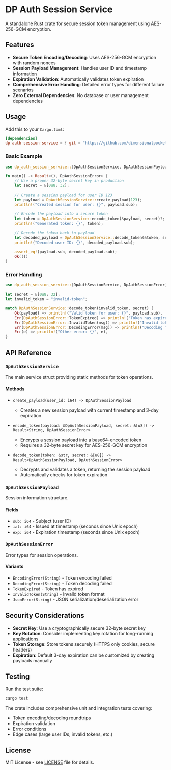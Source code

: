 # DP Auth Session Service

A standalone Rust crate for secure session token management using AES-256-GCM encryption.

## Features

- **Secure Token Encoding/Decoding**: Uses AES-256-GCM encryption with random nonces
- **Session Payload Management**: Handles user ID and timestamp information
- **Expiration Validation**: Automatically validates token expiration
- **Comprehensive Error Handling**: Detailed error types for different failure scenarios
- **Zero External Dependencies**: No database or user management dependencies

## Usage

Add this to your `Cargo.toml`:

<!-- x-release-please-start-version -->
```toml
[dependencies]
dp-auth-session-service = { git = "https://github.com/dimensionalpocket/auth-session-service-rust", tag = "0.1.0" }
```
<!-- x-release-please-end -->

### Basic Example

```rust
use dp_auth_session_service::{DpAuthSessionService, DpAuthSessionPayload, DpAuthSessionError};

fn main() -> Result<(), DpAuthSessionError> {
    // Use a proper 32-byte secret key in production
    let secret = &[0u8; 32];
    
    // Create a session payload for user ID 123
    let payload = DpAuthSessionService::create_payload(123);
    println!("Created session for user: {}", payload.sub);
    
    // Encode the payload into a secure token
    let token = DpAuthSessionService::encode_token(&payload, secret)?;
    println!("Generated token: {}", token);
    
    // Decode the token back to payload
    let decoded_payload = DpAuthSessionService::decode_token(&token, secret)?;
    println!("Decoded user ID: {}", decoded_payload.sub);
    
    assert_eq!(payload.sub, decoded_payload.sub);
    Ok(())
}
```

### Error Handling

```rust
use dp_auth_session_service::{DpAuthSessionService, DpAuthSessionError};

let secret = &[0u8; 32];
let invalid_token = "invalid-token";

match DpAuthSessionService::decode_token(invalid_token, secret) {
    Ok(payload) => println!("Valid token for user: {}", payload.sub),
    Err(DpAuthSessionError::TokenExpired) => println!("Token has expired"),
    Err(DpAuthSessionError::InvalidToken(msg)) => println!("Invalid token: {}", msg),
    Err(DpAuthSessionError::DecodingError(msg)) => println!("Decoding failed: {}", msg),
    Err(e) => println!("Other error: {}", e),
}
```

## API Reference

### `DpAuthSessionService`

The main service struct providing static methods for token operations.

#### Methods

- `create_payload(user_id: i64) -> DpAuthSessionPayload`
  - Creates a new session payload with current timestamp and 3-day expiration
  
- `encode_token(payload: &DpAuthSessionPayload, secret: &[u8]) -> Result<String, DpAuthSessionError>`
  - Encrypts a session payload into a base64-encoded token
  - Requires a 32-byte secret key for AES-256-GCM encryption
  
- `decode_token(token: &str, secret: &[u8]) -> Result<DpAuthSessionPayload, DpAuthSessionError>`
  - Decrypts and validates a token, returning the session payload
  - Automatically checks for token expiration

### `DpAuthSessionPayload`

Session information structure.

#### Fields

- `sub: i64` - Subject (user ID)
- `iat: i64` - Issued at timestamp (seconds since Unix epoch)
- `exp: i64` - Expiration timestamp (seconds since Unix epoch)

### `DpAuthSessionError`

Error types for session operations.

#### Variants

- `EncodingError(String)` - Token encoding failed
- `DecodingError(String)` - Token decoding failed  
- `TokenExpired` - Token has expired
- `InvalidToken(String)` - Invalid token format
- `JsonError(String)` - JSON serialization/deserialization error

## Security Considerations

- **Secret Key**: Use a cryptographically secure 32-byte secret key
- **Key Rotation**: Consider implementing key rotation for long-running applications
- **Token Storage**: Store tokens securely (HTTPS only cookies, secure headers)
- **Expiration**: Default 3-day expiration can be customized by creating payloads manually

## Testing

Run the test suite:

```bash
cargo test
```

The crate includes comprehensive unit and integration tests covering:
- Token encoding/decoding roundtrips
- Expiration validation
- Error conditions
- Edge cases (large user IDs, invalid tokens, etc.)

## License

MIT License - see [LICENSE](./LICENSE) file for details.
